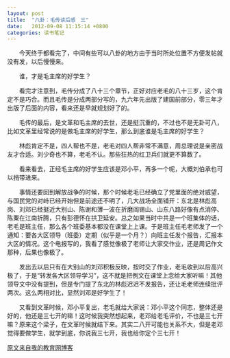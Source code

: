 ```yaml
---
layout: post
title:  "八卦：毛传读后感　三"
date:   2012-09-08 11:15:14 +0800
categories: 读书笔记
---
```

　　今天终于都看完了，中间有些可以八卦的地方由于当时所处位置不方便发帖就没有发，以后慢慢来。

　　谁，才是毛主席的好学生？
 <!-- more -->

　　看完才注意到，毛传分成了八十三个章节，正好对应老毛的八十三岁，这个肯定不是巧合。而且毛传是分成两部分写的，九六年先出版了建国前部分，零三年才出版了后面的内容，看来还是早就规划好了的。

　　毛传的最后，是文革和毛主席的去世，还是挺沉重的，不过也不是无卦可八，比如文革里经常说的是做毛主席的好学生，那么到底谁是毛主席的好学生？

　　林彪肯定不是，四人帮也不是，老毛对四人帮非常不满意，周总理说是亲密战友才合适。刘少奇也不算，老毛不认。那些狂热的红卫兵们就更不算数了。

　　看来看去，正经毛主席的好学生应该是邓小平，再多一个呢，大概刘伯承也可以捎带进来。

　　事情还要回到解放战争的时候，那个时候老毛已经确立了党里面的绝对威望，与国民党的对峙已经开始但是前途还不明了，几大战场全面铺开：东北是林彪高岗、刘邓已经挺近大别山、陈谢和薄一波在折磨阎锡山、山东八路好像有点消停、陈粟在江南折腾，只有彭德怀在拱卫延安。总之如果当时中共是一个班集体的话，老毛是班主任，那么各个班委基本都没在课堂上上课。于是班主任毛老师发了一个通知：要各大区领导（班委）定期（似乎是一个月？）向班主任发个报告，汇报本大区的情况。这个电报写的，我看了感觉像极了老师让大家交作业，还是周记作文那种，后果也像极了。

　　发出去以后只有在大别山的刘邓积极反映，按时交了作业，老毛收到以后高兴极了，于是“转发各大区领导学习”，这不就是把例文在课堂上念给大家听嘛！其他领导文中没有提到，但是专门提了东北的林彪迟迟不发报告，还让毛老师连续批评两次。这么两相对比，显然刘邓是好学生了！

　　又看到文革时候，邓小平复出，老毛就给大家说：邓小平这个同志，整体还是好的，他还是三七开的嘛！这时候我突然想起来，老邓给老毛评价，不也是三七开嘛？原来这个梁子，在文革时候就结下来。其实二八开可能也关系不大，但是老邓觉得要做学生，就学到底，你说我三七开，我也给你定个三七开！

[原文来自我的教育网博客][原文来自我的教育网博客]

[原文来自我的教育网博客]:http://teacher.edu.cn/pc/article/201209/555760.html
